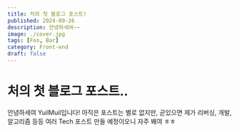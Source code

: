```yaml
---
title: 처의 첫 블로그 포스트!
published: 2024-09-26
description: 안녕하세여~~
image: ./cover.jpg
tags: [Foo, Bar]
category: Front-end
draft: false
---
```


# 처의 첫 블로그 포스트..

안녕하세여 YuilMuil입니다! 아직은 포스트는 별로 없지만, 곧있으면 제가 리버싱, 개발, 알고리즘 등등 여러 Tech 포스트 만들 예정이오니 자주 봬여 ㅎㅎ